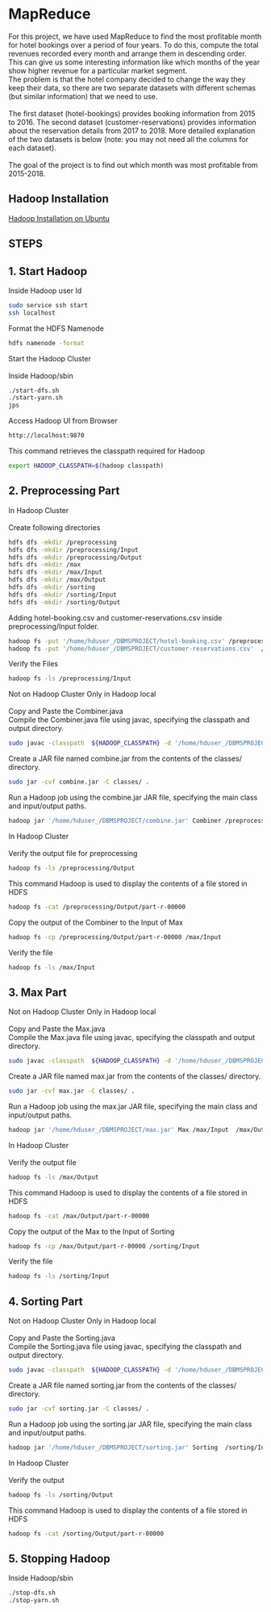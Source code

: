 
# MapReduce

For this project, we have used MapReduce to find the most profitable month for hotel bookings over
a period of four years. To do this, compute the total revenues recorded every month and arrange
them in descending order. This can give us some interesting information like which months of the
year show higher revenue for a particular market segment.\
The problem is that the hotel company decided to change the way they keep their data, so there
are two separate datasets with different schemas (but similar information) that we need to use.\
\
The first dataset (hotel-bookings) provides booking information from 2015 to 2016. The second
dataset (customer-reservations) provides information about the reservation details from 2017 to 2018. More detailed explanation of the two datasets is below (note: you may not need all the
columns for each dataset).\
\
The goal of the project is to find out which month was most profitable from 2015-2018.


## Hadoop Installation

[Hadoop Installation on Ubuntu](https://phoenixnap.com/kb/install-hadoop-ubuntu)


## STEPS

## 1.	Start Hadoop

Inside Hadoop user Id

```bash
sudo service ssh start
ssh localhost

```
Format the HDFS Namenode

```bash
hdfs namenode -format
```
Start the Hadoop Cluster\
\
Inside Hadoop/sbin

```bash
./start-dfs.sh
./start-yarn.sh
jps

```
Access Hadoop UI from Browser
```bash
http://localhost:9870
```

This command retrieves the classpath required for Hadoop
```bash
export HADOOP_CLASSPATH=$(hadoop classpath)
```
## 2.	Preprocessing Part
In Hadoop Cluster\
\
Create following directories

```bash
hdfs dfs -mkdir /preprocessing
hdfs dfs -mkdir /preprocessing/Input
hdfs dfs -mkdir /preprocessing/Output
hdfs dfs -mkdir /max
hdfs dfs -mkdir /max/Input
hdfs dfs -mkdir /max/Output
hdfs dfs -mkdir /sorting
hdfs dfs -mkdir /sorting/Input
hdfs dfs -mkdir /sorting/Output
```
Adding hotel-booking.csv and customer-reservations.csv inside preprocessing/Input folder.
```bash
hadoop fs -put '/home/hduser_/DBMSPROJECT/hotel-booking.csv' /preprocessing/Input
hadoop fs -put '/home/hduser_/DBMSPROJECT/customer-reservations.csv'  /preprocessing/Input

```

Verify the Files
```bash
hadoop fs -ls /preprocessing/Input
```
Not on Hadoop Cluster Only in Hadoop local\
\
Copy and Paste the Combiner.java\
Compile the Combiner.java file using javac, specifying the classpath and output directory.

```bash
sudo javac -classpath  ${HADOOP_CLASSPATH} -d '/home/hduser_/DBMSPROJECT/classes' '/home/hduser_/DBMSPROJECT/Combiner.java'
```
Create a JAR file named combine.jar from the contents of the classes/ directory.
```bash
sudo jar -cvf combine.jar -C classes/ .
```
Run a Hadoop job using the combine.jar JAR file, specifying the main class and input/output paths.
```bash
hadoop jar '/home/hduser_/DBMSPROJECT/combine.jar' Combiner /preprocessing/Input  /preprocessing/Output
```
In Hadoop Cluster \
\
Verify the output file for preprocessing
```bash
hadoop fs -ls /preprocessing/Output
```
This command Hadoop is used to display the contents of a file stored in HDFS
```bash
hadoop fs -cat /preprocessing/Output/part-r-00000
```
Copy the output of the Combiner to the Input of Max
```bash
hadoop fs -cp /preprocessing/Output/part-r-00000 /max/Input
```
Verify the file
```bash
hadoop fs -ls /max/Input
```
## 3.	Max Part
Not on Hadoop Cluster Only in Hadoop local\
\
Copy and Paste the Max.java\
Compile the Max.java file using javac, specifying the classpath and output directory.

```bash
sudo javac -classpath  ${HADOOP_CLASSPATH} -d '/home/hduser_/DBMSPROJECT/classes' '/home/hduser_/DBMSPROJECT/Max.java'
```
Create a JAR file named max.jar from the contents of the classes/ directory.
```bash
sudo jar -cvf max.jar -C classes/ .
```
Run a Hadoop job using the max.jar JAR file, specifying the main class and input/output paths.
```bash
hadoop jar '/home/hduser_/DBMSPROJECT/max.jar' Max /max/Input  /max/Output
```

In Hadoop Cluster\
\
Verify the output file 

```bash
hadoop fs -ls /max/Output
```
This command Hadoop is used to display the contents of a file stored in HDFS
```bash
hadoop fs -cat /max/Output/part-r-00000
```

Copy the output of the Max to the Input of Sorting
```bash
hadoop fs -cp /max/Output/part-r-00000 /sorting/Input
```
Verify the file
```bash
hadoop fs -ls /sorting/Input

```
## 4.	Sorting Part
Not on Hadoop Cluster Only in Hadoop local\
\
Copy and Paste the Sorting.java\
Compile the Sorting.java file using javac, specifying the classpath and output directory.

```bash
sudo javac -classpath  ${HADOOP_CLASSPATH} -d '/home/hduser_/DBMSPROJECT/classes' '/home/hduser_/DBMSPROJECT/Sorting.java'
```
Create a JAR file named sorting.jar from the contents of the classes/ directory.
```bash
sudo jar -cvf sorting.jar -C classes/ .
```
Run a Hadoop job using the sorting.jar JAR file, specifying the main class and input/output paths.
```bash
hadoop jar '/home/hduser_/DBMSPROJECT/sorting.jar' Sorting  /sorting/Input/part-r-00000  /sorting/Output
```
In Hadoop Cluster\
\
Verify the output 


```bash
hadoop fs -ls /sorting/Output
```
This command Hadoop is used to display the contents of a file stored in HDFS
```bash
hadoop fs -cat /sorting/Output/part-r-00000
```
## 5.	Stopping Hadoop
Inside Hadoop/sbin
```bash
./stop-dfs.sh
./stop-yarn.sh
```



